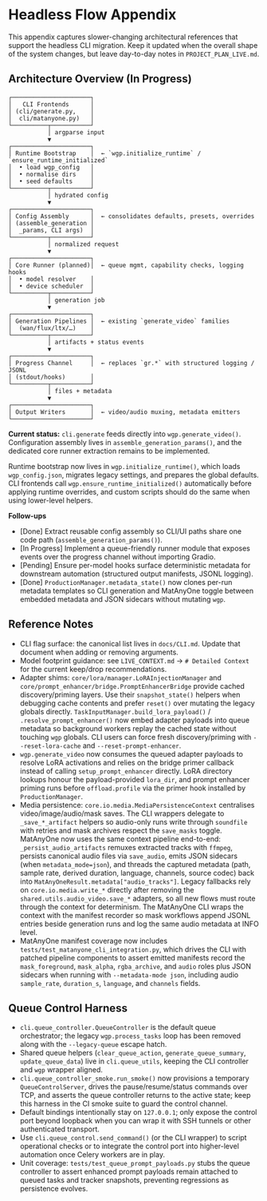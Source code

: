 # Headless Flow Appendix

This appendix captures slower-changing architectural references that support the headless CLI migration. Keep it updated when the overall shape of the system changes, but leave day-to-day notes in `PROJECT_PLAN_LIVE.md`.

## Architecture Overview (In Progress)
```
┌──────────────────────┐
│   CLI Frontends      │
│ (cli/generate.py,    │
│  cli/matanyone.py)   │
└──────────┬───────────┘
           │ argparse input
           ▼
┌──────────────────────┐
│ Runtime Bootstrap    │  ← `wgp.initialize_runtime` / `ensure_runtime_initialized`
│  • load wgp_config   │
│  • normalise dirs    │
│  • seed defaults     │
└──────────┬───────────┘
           │ hydrated config
           ▼
┌──────────────────────┐
│ Config Assembly      │  ← consolidates defaults, presets, overrides
│ (assemble_generation │
│  _params, CLI args)  │
└──────────┬───────────┘
           │ normalized request
           ▼
┌──────────────────────┐
│ Core Runner (planned)│  ← queue mgmt, capability checks, logging hooks
│  • model resolver    │
│  • device scheduler  │
└──────────┬───────────┘
           │ generation job
           ▼
┌──────────────────────┐
│ Generation Pipelines │  ← existing `generate_video` families
│  (wan/flux/ltx/…)    │
└──────────┬───────────┘
           │ artifacts + status events
           ▼
┌──────────────────────┐
│ Progress Channel     │  ← replaces `gr.*` with structured logging / JSONL
│ (stdout/hooks)       │
└──────────┬───────────┘
           │ files + metadata
           ▼
┌──────────────────────┐
│ Output Writers       │  ← video/audio muxing, metadata emitters
└──────────────────────┘
```

**Current status:** `cli.generate` feeds directly into `wgp.generate_video()`. Configuration assembly lives in `assemble_generation_params()`, and the dedicated core runner extraction remains to be implemented.

Runtime bootstrap now lives in `wgp.initialize_runtime()`, which loads `wgp_config.json`, migrates legacy settings, and prepares the global defaults. CLI frontends call `wgp.ensure_runtime_initialized()` automatically before applying runtime overrides, and custom scripts should do the same when using lower-level helpers.

**Follow-ups**
- [Done] Extract reusable config assembly so CLI/UI paths share one code path (`assemble_generation_params()`).
- [In Progress] Implement a queue-friendly runner module that exposes events over the progress channel without importing Gradio.
- [Pending] Ensure per-model hooks surface deterministic metadata for downstream automation (structured output manifests, JSONL logging).
- [Done] `ProductionManager.metadata_state()` now clones per-run metadata templates so CLI generation and MatAnyOne toggle between embedded metadata and JSON sidecars without mutating `wgp`.

## Reference Notes
- CLI flag surface: the canonical list lives in `docs/CLI.md`. Update that document when adding or removing arguments.
- Model footprint guidance: see `LIVE_CONTEXT.md` → `# Detailed Context` for the current keep/drop recommendations.
- Adapter shims: `core/lora/manager.LoRAInjectionManager` and `core/prompt_enhancer/bridge.PromptEnhancerBridge` provide cached discovery/priming layers. Use their `snapshot_state()` helpers when debugging cache contents and prefer `reset()` over mutating the legacy globals directly. `TaskInputManager.build_lora_payload()` / `.resolve_prompt_enhancer()` now embed adapter payloads into queue metadata so background workers replay the cached state without touching `wgp` globals. CLI users can force fresh discovery/priming with `--reset-lora-cache` and `--reset-prompt-enhancer`.
- `wgp.generate_video` now consumes the queued adapter payloads to resolve LoRA activations and relies on the bridge primer callback instead of calling `setup_prompt_enhancer` directly. LoRA directory lookups honour the payload-provided `lora_dir`, and prompt enhancer priming runs before `offload.profile` via the primer hook installed by `ProductionManager`.
- Media persistence: `core.io.media.MediaPersistenceContext` centralises video/image/audio/mask saves. The CLI wrappers delegate to `_save_*_artifact` helpers so audio-only runs write through `soundfile` with retries and mask archives respect the `save_masks` toggle. MatAnyOne now uses the same context pipeline end-to-end: `_persist_audio_artifacts` remuxes extracted tracks with `ffmpeg`, persists canonical audio files via `save_audio`, emits JSON sidecars (when `metadata_mode=json`), and threads the captured metadata (path, sample rate, derived duration, language, channels, source codec) back into `MatAnyOneResult.metadata["audio_tracks"]`. Legacy fallbacks rely on `core.io.media.write_*` directly after removing the `shared.utils.audio_video.save_*` adapters, so all new flows must route through the context for determinism. The MatAnyOne CLI wraps the context with the manifest recorder so mask workflows append JSONL entries beside generation runs and log the same audio metadata at INFO level.
- MatAnyOne manifest coverage now includes `tests/test_matanyone_cli_integration.py`, which drives the CLI with patched pipeline components to assert emitted manifests record the `mask_foreground`, `mask_alpha`, `rgba_archive`, and `audio` roles plus JSON sidecars when running with `--metadata-mode json`, including audio `sample_rate`, `duration_s`, `language`, and `channels` fields.

## Queue Control Harness
- `cli.queue_controller.QueueController` is the default queue orchestrator; the legacy `wgp.process_tasks` loop has been removed along with the `--legacy-queue` escape hatch.
- Shared queue helpers (`clear_queue_action`, `generate_queue_summary`, `update_queue_data`) live in `cli.queue_utils`, keeping the CLI controller and `wgp` wrapper aligned.
- `cli.queue_controller_smoke.run_smoke()` now provisions a temporary `QueueControlServer`, drives the pause/resume/status commands over TCP, and asserts the queue controller returns to the active state; keep this harness in the CI smoke suite to guard the control channel.
- Default bindings intentionally stay on `127.0.0.1`; only expose the control port beyond loopback when you can wrap it with SSH tunnels or other authenticated transport.
- Use `cli.queue_control.send_command()` (or the CLI wrapper) to script operational checks or to integrate the control port into higher-level automation once Celery workers are in play.
- Unit coverage: `tests/test_queue_prompt_payloads.py` stubs the queue controller to assert enhanced prompt payloads remain attached to queued tasks and tracker snapshots, preventing regressions as persistence evolves.
